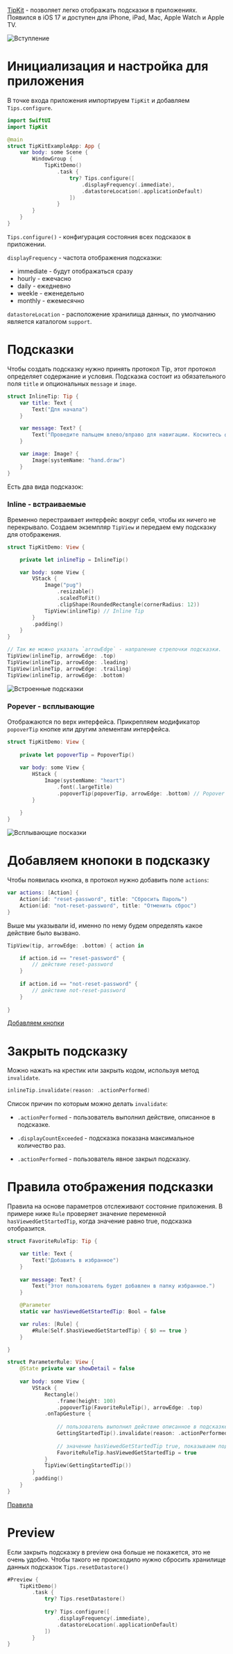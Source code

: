 [TipKit](https://developer.apple.com/documentation/tipkit) - позволяет легко отображать подсказки в приложениях. Появился в iOS 17 и доступен для iPhone, iPad, Mac, Apple Watch и Apple TV.

![Вступление](https://cdn.sparrowcode.io/tutorials/tipkit/tipkit-example.jpg)

# Инициализация и настройка для приложения

В точке входа приложения импортируем `TipKit` и добавляем `Tips.configure`.

```swift
import SwiftUI
import TipKit

@main
struct TipKitExampleApp: App {
    var body: some Scene {
        WindowGroup {
            TipKitDemo()
                .task {
                    try? Tips.configure([
                        .displayFrequency(.immediate),
                        .datastoreLocation(.applicationDefault)
                    ])
                }
        }
    }
}
```

`Tips.configure()` - конфигурация состояния всех подсказок в приложении.

`displayFrequency` - частота отображения подсказки: 
<ul>
    <li>immediate - будут отображаться сразу</li>
    <li>hourly - ежечасно</li>
    <li>daily - ежедневно</li>
    <li>weekle - еженедельно</li>
    <li>monthly - ежемесячно</li>
</ul>

`datastoreLocation` - расположение хранилища данных, по умолчанию является каталогом `support`.

# Подсказки

Чтобы создать подсказку нужно принять протокол Tip, этот протокол определяет содержание и условия. Подсказка состоит из обязательного поля `title` и опциональных `message` и `image`.
```swift
struct InlineTip: Tip {
    var title: Text {
        Text("Для начала")
    }

    var message: Text? {
        Text("Проведите пальцем влево/вправо для навигации. Коснитесь фотографии, чтобы просмотреть ее детали.")
    }

    var image: Image? {
        Image(systemName: "hand.draw")
    }
}
```

Есть два вида подсказок:

### Inline - встраиваемые

Временно перестраивает интерфейс вокруг себя, чтобы их ничего не перекрывало. Создаем экземпляр `TipView` и передаем ему подсказку для отображения.

```swift
struct TipKitDemo: View {

    private let inlineTip = InlineTip()

    var body: some View {
        VStack {
            Image("pug")
                .resizable()
                .scaledToFit()
                .clipShape(RoundedRectangle(cornerRadius: 12))
            TipView(inlineTip) // Inline Tip
        }
        .padding()
    }
}

// Так же можно указать `arrowEdge` - напраление стрелочки подсказки.
TipView(inlineTip, arrowEdge: .top)
TipView(inlineTip, arrowEdge: .leading)
TipView(inlineTip, arrowEdge: .trailing)
TipView(inlineTip, arrowEdge: .bottom)
```

![Встроенные подсказки](https://cdn.sparrowcode.io/tutorials/tipkit/inline-arrow.png)

### Popever - всплывающие

Отображаются по верх интерфейса. Прикрепляем модификатор `popoverTip` кнопке или другим элементам интерфейса.

```swift
struct TipKitDemo: View {
    
    private let popoverTip = PopoverTip()
    
    var body: some View {
        HStack {
            Image(systemName: "heart")
                .font(.largeTitle)
                .popoverTip(popoverTip, arrowEdge: .bottom) // Popover Tip
        }
        
    }
}
```
![Всплывающие посказки](https://cdn.sparrowcode.io/tutorials/tipkit/popover.png)

# Добавляем кнопоки в подсказку

Чтобы появилась кнопка, в протокол нужно добавить поле `actions`:

```swift
var actions: [Action] {
    Action(id: "reset-password", title: "Сбросить Пароль")
    Action(id: "not-reset-password", title: "Отменить сброс")
}
```

Выше мы указывали id, именно по нему будем определять какое действие было вызвано.

```swift
TipView(tip, arrowEdge: .bottom) { action in

    if action.id == "reset-password" {
        // действие reset-password
    }
    
    if action.id == "not-reset-password" {
        // действие not-reset-password
    }
    
}
```

[Добавляем кнопки](https://cdn.sparrowcode.io/tutorials/tipkit/action-tipkit.mp4)

# Закрыть подсказку

Можно нажать на крестик или закрыть кодом, используя метод `invalidate`.

```swift
inlineTip.invalidate(reason: .actionPerformed)
```
Список причин по которым можно делать `invalidate`:

* `.actionPerformed` - пользователь выполнил действие, описанное в подсказке.

* `.displayCountExceeded` - подсказка показана максимальное количество раз.

* `.actionPerformed` - пользователь явное закрыл подсказку.


# Правила отображения подсказки

Правила на основе параметров отслеживают состояние приложения. В примере ниже `Rule` проверяет значение переменной `hasViewedGetStartedTip`, когда значение равно true, подсказка отобразится.

```swift
struct FavoriteRuleTip: Tip {

    var title: Text {
        Text("Добавить в избранное")
    }
    
    var message: Text? {
        Text("Этот пользователь будет добавлен в папку избранное.")
    }

    @Parameter
    static var hasViewedGetStartedTip: Bool = false

    var rules: [Rule] {
        #Rule(Self.$hasViewedGetStartedTip) { $0 == true }
    }

}
```

```swift
struct ParameterRule: View {
    @State private var showDetail = false
    
    var body: some View {
        VStack {
            Rectangle()
                .frame(height: 100)
                .popoverTip(FavoriteRuleTip(), arrowEdge: .top)
            .onTapGesture {
                
                // пользователь выполнил действие описанное в подсказке, отключаем подсказку GettingStartedTip
                GettingStartedTip().invalidate(reason: .actionPerformed)
                
                // значение hasViewedGetStartedTip true, показываем подсказку FavoriteRuleTip
                FavoriteRuleTip.hasViewedGetStartedTip = true
            }
            TipView(GettingStartedTip())
        }
        .padding()
    }
}
```
[Правила](https://cdn.sparrowcode.io/tutorials/tipkit/rules-video.mp4)

# Preview

Если закрыть подсказку в preview она больше не покажется, это не очень удобно. Чтобы такого не происходило нужно сбросить хранилище данных подсказок `Tips.resetDatastore()`

```swift
#Preview {
    TipKitDemo()
        .task {
            try? Tips.resetDatastore()
            
            try? Tips.configure([
                .displayFrequency(.immediate),
                .datastoreLocation(.applicationDefault)
            ])
        }
}
```